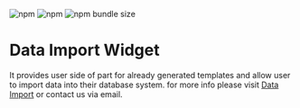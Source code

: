 ![npm](https://img.shields.io/npm/v/@knovator/data-import-widget?style=flat-square) ![npm](https://img.shields.io/npm/dt/@knovator/data-import-widget?style=flat-square) ![npm bundle size](https://img.shields.io/bundlephobia/minzip/@knovator/data-import-widget?style=flat-square)


# Data Import Widget



 It provides user side of part for already generated templates and allow user to import data into their database system. for more info please visit [Data Import](https://github.com/knovator/data-import) or contact us via email.